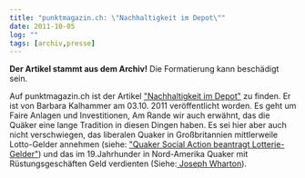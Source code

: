 ```yaml
---
title: "punktmagazin.ch: \"Nachhaltigkeit im Depot\""
date: 2011-10-05
log: ""
tags: [archiv,presse]
---
```

**Der Artikel stammt aus dem Archiv!** Die Formatierung kann beschädigt sein.

Auf punktmagazin.ch ist der Artikel  <a href="http://www.punktmagazin.ch/investierbares/nachhaltigkeit-im-depot-%E2%80%93-%C2%ABsustainability-investing%C2%BB/">"Nachhaltigkeit im Depot"</a> zu finden. Er ist von Barbara Kalhammer am 03.10. 2011 veröffentlicht worden. Es geht um Faire Anlagen und Investitionen, Am Rande wir auch erwähnt, das die Quäker eine lange Tradition in diesen Dingen haben. Es sei hier aber auch nicht verschwiegen, das liberalen Quaker in Großbritannien mittlerweile Lotto-Gelder annehmen (siehe: <a href="http://www.the-independent-friend.de/?q=node/26">"Quaker Social Action beantragt Lotterie-Gelder"</a>) und das im 19.Jahrhunder in Nord-Amerika Quaker mit Rüstungsgeschäften Geld verdienten (Siehe:<a href="http://de.wikipedia.org/wiki/Joseph_Wharton"> Joseph Wharton</a>). 
